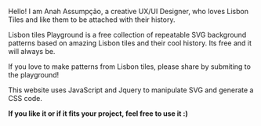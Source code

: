 Hello! I am Anah Assumpção, a creative UX/UI Designer, who loves Lisbon Tiles and like them to be attached with their history.

Lisbon tiles Playground is a free collection of repeatable SVG background patterns based on amazing Lisbon tiles and their cool history. Its free and it will always be.

If you love to make patterns from Lisbon tiles, please share by submiting to the playground! 

This website uses JavaScript and Jquery to manipulate SVG and generate a CSS code. 

**If you like it or if it fits your project, feel free to use it :)** 



